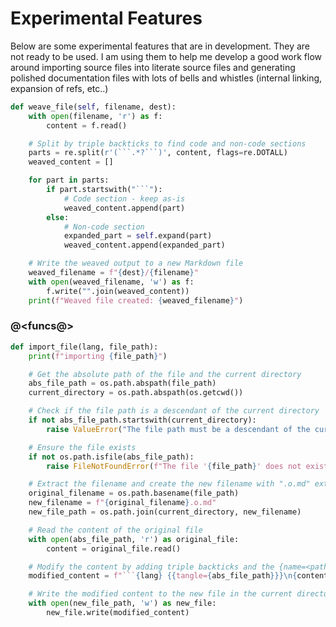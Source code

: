# Experimental Features

Below are some experimental features that are in development. They are not ready to be used. I am using them to help me develop a good work flow around importing source files into literate source files and generating polished documentation files with lots of bells and whistles (internal linking, expansion of refs, etc..)

```python {name=codeblocks__weave_file}
def weave_file(self, filename, dest):
    with open(filename, 'r') as f:
        content = f.read()

    # Split by triple backticks to find code and non-code sections
    parts = re.split(r'(```.*?```)', content, flags=re.DOTALL)
    weaved_content = []

    for part in parts:
        if part.startswith("```"):
            # Code section - keep as-is
            weaved_content.append(part)
        else:
            # Non-code section
            expanded_part = self.expand(part)
            weaved_content.append(expanded_part)

    # Write the weaved output to a new Markdown file
    weaved_filename = f"{dest}/{filename}"
    with open(weaved_filename, 'w') as f:
        f.write("".join(weaved_content))
    print(f"Weaved file created: {weaved_filename}")
```

### @<funcs@>

```python {name=funcs}
def import_file(lang, file_path):
    print(f"importing {file_path}")

    # Get the absolute path of the file and the current directory
    abs_file_path = os.path.abspath(file_path)
    current_directory = os.path.abspath(os.getcwd())

    # Check if the file path is a descendant of the current directory
    if not abs_file_path.startswith(current_directory):
        raise ValueError("The file path must be a descendant of the current directory.")

    # Ensure the file exists
    if not os.path.isfile(abs_file_path):
        raise FileNotFoundError(f"The file '{file_path}' does not exist.")

    # Extract the filename and create the new filename with ".o.md" extension
    original_filename = os.path.basename(file_path)
    new_filename = f"{original_filename}.o.md"
    new_file_path = os.path.join(current_directory, new_filename)

    # Read the content of the original file
    with open(abs_file_path, 'r') as original_file:
        content = original_file.read()

    # Modify the content by adding triple backticks and the {name=<path>} tag
    modified_content = f"```{lang} {{tangle={abs_file_path}}}\n{content}```\n"

    # Write the modified content to the new file in the current directory
    with open(new_file_path, 'w') as new_file:
        new_file.write(modified_content)
```
